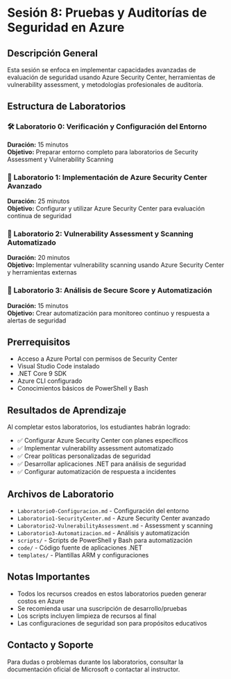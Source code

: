 # Sesión 8: Pruebas y Auditorías de Seguridad en Azure

## Descripción General
Esta sesión se enfoca en implementar capacidades avanzadas de evaluación de seguridad usando Azure Security Center, herramientas de vulnerability assessment, y metodologías profesionales de auditoría.

## Estructura de Laboratorios

### 🛠️ Laboratorio 0: Verificación y Configuración del Entorno
**Duración:** 15 minutos  
**Objetivo:** Preparar entorno completo para laboratorios de Security Assessment y Vulnerability Scanning

### 🧪 Laboratorio 1: Implementación de Azure Security Center Avanzado
**Duración:** 25 minutos  
**Objetivo:** Configurar y utilizar Azure Security Center para evaluación continua de seguridad

### 🧪 Laboratorio 2: Vulnerability Assessment y Scanning Automatizado
**Duración:** 20 minutos  
**Objetivo:** Implementar vulnerability scanning usando Azure Security Center y herramientas externas

### 🧪 Laboratorio 3: Análisis de Secure Score y Automatización
**Duración:** 15 minutos  
**Objetivo:** Crear automatización para monitoreo continuo y respuesta a alertas de seguridad

## Prerrequisitos
- Acceso a Azure Portal con permisos de Security Center
- Visual Studio Code instalado
- .NET Core 9 SDK
- Azure CLI configurado
- Conocimientos básicos de PowerShell y Bash

## Resultados de Aprendizaje
Al completar estos laboratorios, los estudiantes habrán logrado:
- ✅ Configurar Azure Security Center con planes específicos
- ✅ Implementar vulnerability assessment automatizado
- ✅ Crear políticas personalizadas de seguridad
- ✅ Desarrollar aplicaciones .NET para análisis de seguridad
- ✅ Configurar automatización de respuesta a incidentes

## Archivos de Laboratorio
- `Laboratorio0-Configuracion.md` - Configuración del entorno
- `Laboratorio1-SecurityCenter.md` - Azure Security Center avanzado
- `Laboratorio2-VulnerabilityAssessment.md` - Assessment y scanning
- `Laboratorio3-Automatizacion.md` - Análisis y automatización
- `scripts/` - Scripts de PowerShell y Bash para automatización
- `code/` - Código fuente de aplicaciones .NET
- `templates/` - Plantillas ARM y configuraciones

## Notas Importantes
- Todos los recursos creados en estos laboratorios pueden generar costos en Azure
- Se recomienda usar una suscripción de desarrollo/pruebas
- Los scripts incluyen limpieza de recursos al final
- Las configuraciones de seguridad son para propósitos educativos

## Contacto y Soporte
Para dudas o problemas durante los laboratorios, consultar la documentación oficial de Microsoft o contactar al instructor. 